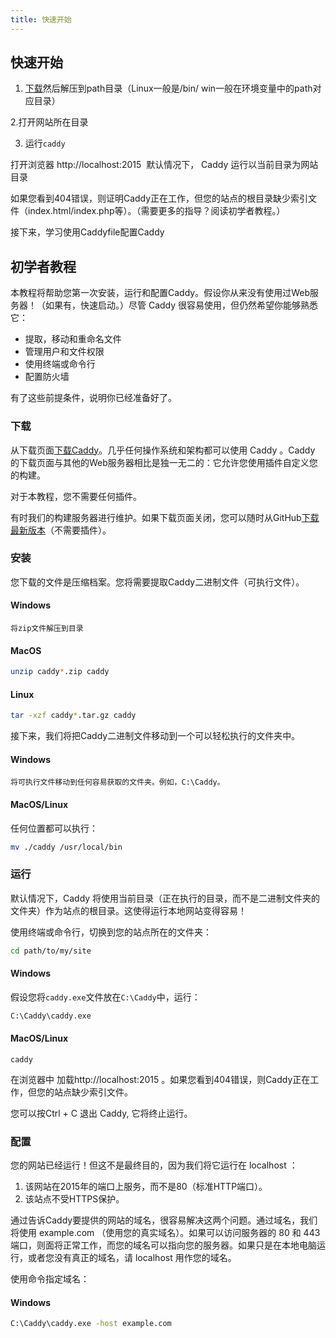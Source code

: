 ```yaml
---
title: 快速开始
---
```



## 快速开始

1. [下载](https://caddyserver.com/download)然后解压到path目录（Linux一般是/bin/ win一般在环境变量中的path对应目录）


2.打开网站所在目录

3. 运行`caddy`


打开浏览器 http://localhost:2015  默认情况下， Caddy 运行以当前目录为网站目录

如果您看到404错误，则证明Caddy正在工作，但您的站点的根目录缺少索引文件（index.html/index.php等）。（需要更多的指导？阅读初学者教程。）


接下来，学习使用Caddyfile配置Caddy

## 初学者教程

本教程将帮助您第一次安装，运行和配置Caddy。假设你从来没有使用过Web服务器！（如果有，快速启动。）尽管 Caddy 很容易使用，但仍然希望你能够熟悉它：

- 提取，移动和重命名文件
- 管理用户和文件权限
- 使用终端或命令行
- 配置防火墙

有了这些前提条件，说明你已经准备好了。

### 下载

从下载页面[下载Caddy](https://caddyserver.com/download)。几乎任何操作系统和架构都可以使用 Caddy 。Caddy 的下载页面与其他的Web服务器相比是独一无二的：它允许您使用插件自定义您的构建。

对于本教程，您不需要任何插件。

有时我们的构建服务器进行维护。如果下载页面关闭，您可以随时从GitHub[下载最新版本](https://github.com/mholt/caddy/releases/latest)（不需要插件）。

### 安装

您下载的文件是压缩档案。您将需要提取Caddy二进制文件（可执行文件）。

#### Windows

```
将zip文件解压到目录
```

#### MacOS

```bash
unzip caddy*.zip caddy
```

#### Linux

```bash
tar -xzf caddy*.tar.gz caddy
```

接下来，我们将把Caddy二进制文件移动到一个可以轻松执行的文件夹中。

#### Windows

```
将可执行文件移动到任何容易获取的文件夹。例如，C:\Caddy。
```

#### MacOS/Linux

任何位置都可以执行：

```bash
mv ./caddy /usr/local/bin
```


### 运行

默认情况下，Caddy 将使用当前目录（正在执行的目录，而不是二进制文件夹的文件夹）作为站点的根目录。这使得运行本地网站变得容易！

使用终端或命令行，切换到您的站点所在的文件夹：

```bash
cd path/to/my/site
```

#### Windows

假设您将`caddy.exe`文件放在`C:\Caddy`中，运行：
```bash
C:\Caddy\caddy.exe
```

#### MacOS/Linux

```
caddy
```

在浏览器中 加载http://localhost:2015 。如果您看到404错误，则Caddy正在工作，但您的站点缺少索引文件。

您可以按Ctrl + C 退出 Caddy, 它将终止运行。

### 配置

您的网站已经运行！但这不是最终目的，因为我们将它运行在 localhost ：

1. 该网站在2015年的端口上服务，而不是80（标准HTTP端口）。
2. 该站点不受HTTPS保护。

通过告诉Caddy要提供的网站的域名，很容易解决这两个问题。通过域名，我们将使用 example.com （使用您的真实域名）。如果可以访问服务器的 80 和 443 端口，则面将正常工作，而您的域名可以指向您的服务器。如果只是在本地电脑运行，或者您没有真正的域名，请 localhost 用作您的域名。

使用命令指定域名：

#### Windows

```bash
C:\Caddy\caddy.exe -host example.com





